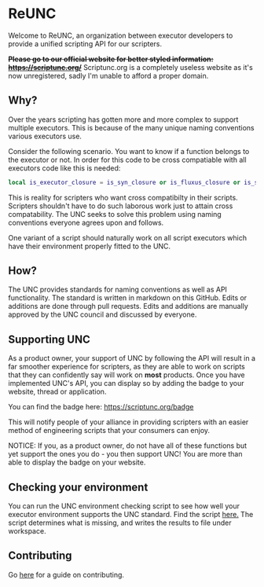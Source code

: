 # ReUNC
Welcome to ReUNC, an organization between executor developers to provide a unified scripting API for our scripters.

~~**Please go to our official website for better styled information: https://scriptunc.org/**~~
Scriptunc.org is a completely useless website as it's now unregistered, sadly I'm unable to afford a proper domain.

## Why?
Over the years scripting has gotten more and more complex to support multiple executors. This is because of the many unique naming conventions various executors use.

Consider the following scenario. You want to know if a function belongs to the executor or not. In order for this code to be cross compatiable with all executors code like this is needed:
```lua
local is_executor_closure = is_syn_closure or is_fluxus_closure or is_sentinel_closure or is_krnl_closure or is_proto_closure or is_calamari_closure or is_electron_closure or is_elysian_closure
```
This is reality for scripters who want cross compatibilty in their scripts. Scripters shouldn't have to do such laborous work just to attain cross compatability. The UNC seeks to solve this problem using naming conventions everyone agrees upon and follows.

One variant of a script should naturally work on all script executors which have their environment properly fitted to the UNC. 

## How?
The UNC provides standards for naming conventions as well as API functionality. The standard is written in markdown on this GitHub. Edits or additions are done through pull requests. Edits and additions are manually approved by the UNC council and discussed by everyone.

## Supporting UNC
As a product owner, your support of UNC by following the API will result in a far smoother experience for scripters, as they are able to work on scripts that they can confidently say will work on **most** products. Once you have implemented UNC's API, you can display so by adding the badge to your website, thread or application.

You can find the badge here: https://scriptunc.org/badge

This will notify people of your alliance in providing scripters with an easier method of engineering scripts that your consumers can enjoy.

NOTICE: If you, as a product owner, do not have all of these functions but yet support the ones you do - you then support UNC! You are more than able to display the badge on your website.

## Checking your environment

You can run the UNC environment checking script to see how well your executor environment supports the UNC standard. Find the script [here.](UNCCheckEnv.lua) The script determines what is missing, and writes the results to file under workspace.

## Contributing
Go [here](CONTRIBUTING.md) for a guide on contributing.

